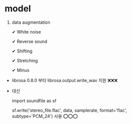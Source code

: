 # model
1. data augmentation

   ✔ White noise
   
   ✔ Reverse sound
   
    ✔ Shifting
    
    ✔ Stretching
    
    ✔ Minus 
    
    
* librosa 0.8.0 부터 librosa.output.write_wav 지원 ❌❌❌

* 대신

  import soundfile as sf
  
  sf.write('stereo_file.flac', data, samplerate, format='flac', subtype='PCM_24') 사용 ⭕⭕⭕
